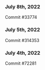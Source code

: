 ### July 8th, 2022

Commit #33774

### July 5th, 2022

Commit #314353


### July 4th, 2022

Commit #72281
